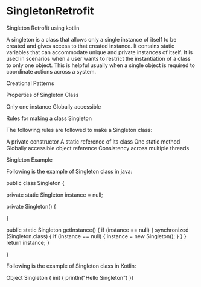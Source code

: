 # SingletonRetrofit
Singleton Retrofit using kotlin


A singleton is a class that allows only a single instance of itself to be created and gives access to that created instance. It contains static variables that can accommodate unique and private instances of itself. It is used in scenarios when a user wants to restrict the instantiation of a class to only one object. This is helpful usually when a single object is required to coordinate actions across a system.

Creational Patterns

Properties of Singleton Class

Only one instance
Globally accessible

Rules for making a class Singleton

The following rules are followed to make a Singleton class:

A private constructor
A static reference of its class
One static method
Globally accessible object reference
Consistency across multiple threads

Singleton Example

Following is the example of Singleton class in java:

public class Singleton {

private static Singleton instance = null;

private Singleton() {
    
}

public static Singleton getInstance() {
    if (instance == null) {
        synchronized (Singleton.class) {
            if (instance == null) {
                instance = new Singleton();
            }
        }
    }
    return instance;
}

}

Following is the example of Singleton class in Kotlin:

Object Singleton { init { println("Hello Singleton") }}
